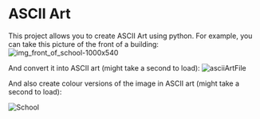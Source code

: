 # ASCII Art
This project allows you to create ASCII Art using python. For example, you can take this picture of the front of a building:
![img_front_of_school-1000x540](https://github.com/DavidBlairs/ASCII_Art/assets/54111529/baeed792-7d36-4dde-a3ee-2ca42dc7733b)

And convert it into ASCII art (might take a second to load):
![asciiArtFile](https://github.com/DavidBlairs/ASCII_Art/assets/54111529/49e26210-4e3b-4252-b769-94b56f496044)

And also create colour versions of the image in 
ASCII art (might take a second to load):

![School](https://github.com/DavidBlairs/ASCII_Art/assets/54111529/753c3668-595b-4a3c-8cc9-61b0f23f34fb)
